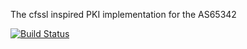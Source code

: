 The cfssl inspired PKI implementation for the AS65342

[![Build Status](https://jenkins.as65342.net/job/pki/badge/icon)](https://jenkins.as65342.net/job/pki/)
